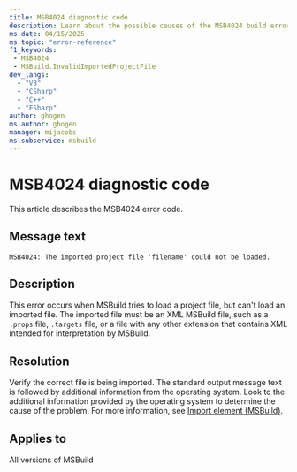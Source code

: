 ```yaml
---
title: MSB4024 diagnostic code
description: Learn about the possible causes of the MSB4024 build error and get troubleshooting tips.
ms.date: 04/15/2025
ms.topic: "error-reference"
f1_keywords:
 - MSB4024
 - MSBuild.InvalidImportedProjectFile
dev_langs:
  - "VB"
  - "CSharp"
  - "C++"
  - "FSharp"
author: ghogen
ms.author: ghogen
manager: mijacobs
ms.subservice: msbuild
---
```

# MSB4024 diagnostic code

<!-- :::ErrorDefinitionDescription::: -->
<!-- :::editable-content name="introDescription"::: -->
This article describes the MSB4024 error code.
<!-- :::editable-content-end::: -->

## Message text

`MSB4024: The imported project file 'filename' could not be loaded.`

## Description

This error occurs when MSBuild tries to load a project file, but can't load an imported file. The imported file must be an XML MSBuild file, such as a `.props` file, `.targets` file, or a file with any other extension that contains XML intended for interpretation by MSBuild.

## Resolution

Verify the correct file is being imported. The standard output message text is followed by additional information from the operating system. Look to the additional information provided by the operating system to determine the cause of the problem. For more information, see [Import element (MSBuild)](../import-element-msbuild.md).

## Applies to

All versions of MSBuild